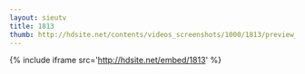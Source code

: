 ```yaml
---
layout: sieutv
title: 1813
thumb: http://hdsite.net/contents/videos_screenshots/1000/1813/preview_360p.mp4.jpg
---
```

{% include iframe src='http://hdsite.net/embed/1813' %}
 
